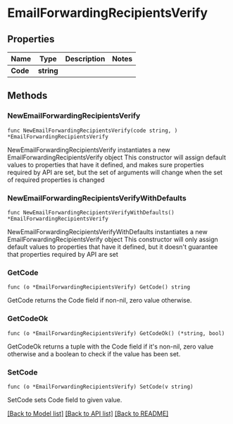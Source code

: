 # EmailForwardingRecipientsVerify

## Properties

Name | Type | Description | Notes
------------ | ------------- | ------------- | -------------
**Code** | **string** |  | 

## Methods

### NewEmailForwardingRecipientsVerify

`func NewEmailForwardingRecipientsVerify(code string, ) *EmailForwardingRecipientsVerify`

NewEmailForwardingRecipientsVerify instantiates a new EmailForwardingRecipientsVerify object
This constructor will assign default values to properties that have it defined,
and makes sure properties required by API are set, but the set of arguments
will change when the set of required properties is changed

### NewEmailForwardingRecipientsVerifyWithDefaults

`func NewEmailForwardingRecipientsVerifyWithDefaults() *EmailForwardingRecipientsVerify`

NewEmailForwardingRecipientsVerifyWithDefaults instantiates a new EmailForwardingRecipientsVerify object
This constructor will only assign default values to properties that have it defined,
but it doesn't guarantee that properties required by API are set

### GetCode

`func (o *EmailForwardingRecipientsVerify) GetCode() string`

GetCode returns the Code field if non-nil, zero value otherwise.

### GetCodeOk

`func (o *EmailForwardingRecipientsVerify) GetCodeOk() (*string, bool)`

GetCodeOk returns a tuple with the Code field if it's non-nil, zero value otherwise
and a boolean to check if the value has been set.

### SetCode

`func (o *EmailForwardingRecipientsVerify) SetCode(v string)`

SetCode sets Code field to given value.



[[Back to Model list]](../README.md#documentation-for-models) [[Back to API list]](../README.md#documentation-for-api-endpoints) [[Back to README]](../README.md)


